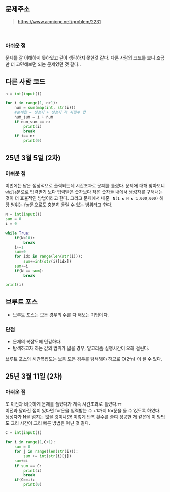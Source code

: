 ## 문제주소

> https://www.acmicpc.net/problem/2231

</br>

### 아쉬운 점

문제를 잘 이해하지 못하였고 깊이 생각하지 못한것 같다.
다른 사람의 코드를 보니 조금만 더 고민해보면 되는 문제였던 것 같다..

## 다른 사람 코드

```py
n = int(input())

for i in range(1, n+1):
    num = sum(map(int, str(i)))
    #분해합 = 생성자 + 생성자 각 자릿수 합
    num_sum = i + num
    if num_sum == n:
        print(i)
        break
    if i== n:
        print(0)
```

## 25년 3월 5일 (2차)

### 아쉬운 점

이번에는 답은 정상적으로 출력되는데 시간초과로 문제를 틀렸다.
문제에 대해 찾아보니 `while`문으로 입력받기 보다 입력받은 숫자보다 작은 숫자들 내에서 생성자를 구해내는 것이 더 효율적인 방법이라고 한다.
그리고 문제에서 내준 ` N(1 ≤ N ≤ 1,000,000)` 해당 범위는 for문으로도 충분히 돌릴 수 있는 범위라고 한다.

```py
N = int(input())
sum = 0
i = 0

while True:
    if(N<10):
        break
    i+=1
    sum=0
    for idx in range(len(str(i))):
        sum+=int(str(i)[idx])
    sum+=i
    if(N == sum):
        break

print(i)
```

## 브루트 포스

- 브루트 포스는 모든 경우의 수를 다 해보는 기법이다.

### 단점

- 문제의 복잡도에 민감하다.
- 탐색하고자 하는 값의 범위가 넓을 경우, 알고리즘 실행시간이 오래 걸린다.

브루트 포스의 시간복잡도는 보통 모든 경우를 탐색해야 하므로 O(2^n) 이 될 수 있다.

## 25년 3월 11일 (2차)

### 아쉬운 점

또 이전과 비슷하게 문제를 풀었다가 계속 시간초과로 틀렸다.ㅠ  
이전과 달라진 점이 있다면 for문을 입력받는 수 +1까지 for문을 돌 수 있도록 하였다.  
생성자가 N을 넘지는 않을 것이니깐! 이렇게 반복 횟수를 줄여 성공한 거 같은데 이 방법도 그리 시간이 그리 빠른 방법은 아닌 것 같다.

```py
C = int(input())

for i in range(1,C+1):
    sum = 0
    for j in range(len(str(i))):
        sum += int(str(i)[j])
    sum+=i
    if sum == C:
        print(i)
        break
    if(C==i):
        print(0)
```
